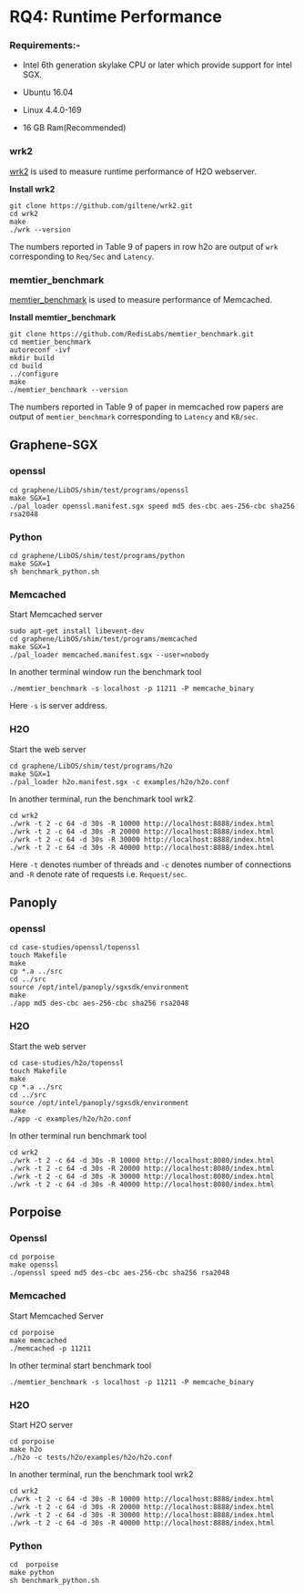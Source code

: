 # RQ4: Runtime Performance

### Requirements:-

* Intel 6th generation skylake CPU or later which provide support for intel SGX.

* Ubuntu 16.04 

* Linux 4.4.0-169

* 16 GB Ram(Recommended)

### wrk2
[wrk2](https://github.com/giltene/wrk2) is used to measure runtime performance of H2O webserver.

**Install wrk2**
```
git clone https://github.com/giltene/wrk2.git
cd wrk2
make
./wrk --version
```

The numbers reported in Table 9 of papers in row h2o are output of `wrk` corresponding to `Req/Sec` and `Latency`.

### memtier_benchmark
[memtier_benchmark](https://github.com/RedisLabs/memtier_benchmark) is used to measure performance of Memcached.

**Install memtier_benchmark**
```
git clone https://github.com/RedisLabs/memtier_benchmark.git
cd memtier_benchmark
autoreconf -ivf
mkdir build
cd build
../configure
make
./memtier_benchmark --version
```

The numbers reported in Table 9 of paper in memcached row papers are output of `memtier_benchmark` corresponding to `Latency` and `KB/sec`.

## Graphene-SGX

### openssl
```
cd graphene/LibOS/shim/test/programs/openssl
make SGX=1
./pal_loader openssl.manifest.sgx speed md5 des-cbc aes-256-cbc sha256 rsa2048
```
### Python
```
cd graphene/LibOS/shim/test/programs/python
make SGX=1
sh benchmark_python.sh
```

### Memcached
Start Memcached server
```
sudo apt-get install libevent-dev
cd graphene/LibOS/shim/test/programs/memcached
make SGX=1
./pal_loader memcached.manifest.sgx --user=nobody
```

In another terminal window run the benchmark tool
```
./memtier_benchmark -s localhost -p 11211 -P memcache_binary
```
Here `-s` is server address.

### H2O

Start the web server
```
cd graphene/LibOS/shim/test/programs/h2o
make SGX=1
./pal_loader h2o.manifest.sgx -c examples/h2o/h2o.conf
```

In another terminal, run the benchmark tool wrk2
```
cd wrk2
./wrk -t 2 -c 64 -d 30s -R 10000 http://localhost:8888/index.html
./wrk -t 2 -c 64 -d 30s -R 20000 http://localhost:8888/index.html
./wrk -t 2 -c 64 -d 30s -R 30000 http://localhost:8888/index.html
./wrk -t 2 -c 64 -d 30s -R 40000 http://localhost:8888/index.html
```

Here `-t` denotes number of threads and `-c` denotes number  of connections and `-R` denote rate of requests i.e. `Request/sec`.
## Panoply


### openssl
```
cd case-studies/openssl/topenssl
touch Makefile
make
cp *.a ../src
cd ../src
source /opt/intel/panoply/sgxsdk/environment
make
./app md5 des-cbc aes-256-cbc sha256 rsa2048
```

### H2O
Start the web server
```
cd case-studies/h2o/topenssl
touch Makefile
make
cp *.a ../src
cd ../src
source /opt/intel/panoply/sgxsdk/environment
make
./app -c examples/h2o/h2o.conf
```

In other terminal run benchmark tool
```
cd wrk2
./wrk -t 2 -c 64 -d 30s -R 10000 http://localhost:8080/index.html
./wrk -t 2 -c 64 -d 30s -R 20000 http://localhost:8080/index.html
./wrk -t 2 -c 64 -d 30s -R 30000 http://localhost:8080/index.html
./wrk -t 2 -c 64 -d 30s -R 40000 http://localhost:8080/index.html
```


## Porpoise

### Openssl
```
cd porpoise
make openssl
./openssl speed md5 des-cbc aes-256-cbc sha256 rsa2048
```

### Memcached
Start Memcached Server
```
cd porpoise
make memcached
./memcached -p 11211
```

In other terminal start benchmark tool
```
./memtier_benchmark -s localhost -p 11211 -P memcache_binary
```


### H2O
Start H2O server
```
cd porpoise
make h2o
./h2o -c tests/h2o/examples/h2o/h2o.conf
```

In another terminal, run the benchmark tool wrk2
```
cd wrk2
./wrk -t 2 -c 64 -d 30s -R 10000 http://localhost:8888/index.html
./wrk -t 2 -c 64 -d 30s -R 20000 http://localhost:8888/index.html
./wrk -t 2 -c 64 -d 30s -R 30000 http://localhost:8888/index.html
./wrk -t 2 -c 64 -d 30s -R 40000 http://localhost:8888/index.html
```
### Python

```
cd  porpoise
make python
sh benchmark_python.sh
```

